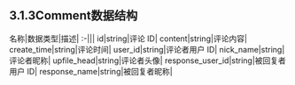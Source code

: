 ## 3.1.3Comment数据结构

名称|数据类型|描述|
:-|||
id|string|评论 ID|
content|string|评论内容|
create_time|string|评论时间|
user_id|string|评论者用户 ID|
nick_name|string|评论者昵称|
upfile_head|string|评论者头像|
response_user_id|string|被回复者用户 ID|
response_name|string|被回复者昵称|